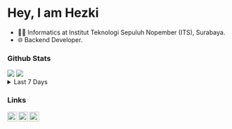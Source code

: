 # Hey, I am Hezki

- 👨‍🎓 Informatics at Institut Teknologi Sepuluh Nopember (ITS), Surabaya.
- 🌐 Backend Developer.

### Github Stats

<img src='https://github-readme-stats.vercel.app/api?username=bazoka-kaka&show_icons=true&count_private=true&theme=dracula' />
<img src='https://github-readme-stats.vercel.app/api/top-langs/?username=bazoka-kaka&layout=compact&theme=dracula&langs_count=15' />
<details>
  <summary>Last 7 Days</summary>
<img src='https://wakatime.com/share/@e08f8b14-02a9-4fc3-a997-6be14dbaff15/901d8d76-e039-41e7-96f8-f48de02c6e18.svg' width='500' />
</details>

### Links

[<img align='left' src='https://upload.wikimedia.org/wikipedia/commons/thumb/c/ca/LinkedIn_logo_initials.png/640px-LinkedIn_logo_initials.png' alt='linkedin' width='22px' />][linkedin]
[<img align='left' src='https://cdn-icons-png.flaticon.com/512/1006/1006669.png' alt='portofolio' width='22px' />][portofolio]
[<img align='left' src='https://cdn-icons-png.flaticon.com/512/2991/2991108.png' alt='Curiculum Vitae' width='22px' />][cv]

[linkedin]: https://www.linkedin.com/in/yehezkiel-wiradhika/
[portofolio]: https://portofolio-yehezkiel-wiradhika.herokuapp.com/
[cv]: https://yehezkiel-wiradhika-cv.netlify.app/
